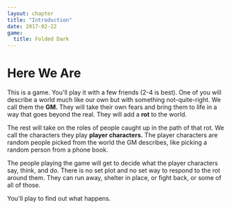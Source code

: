 ```yaml
---
layout: chapter
title: "Introduction"
date: 2017-02-22
game: 
  title: Folded Dark
---
```


# Here We Are

This is a game. You'll play it with a few friends (2-4 is best). One of you will describe a world much like our own but with something not-quite-right. We call them the **GM.** They will take their own fears and bring them to life in a way that goes beyond the real. They will add a **rot** to the world.

The rest will take on the roles of people caught up in the path of that rot. We call the characters they play **player characters.** The player characters are random people picked from the world the GM describes, like picking a random person from a phone book.

The people playing the game will get to decide what the player characters say, think, and do. There is no set plot and no set way to respond to the rot around them. They can run away, shelter in place, or fight back, or some of all of those.

You'll play to find out what happens.
